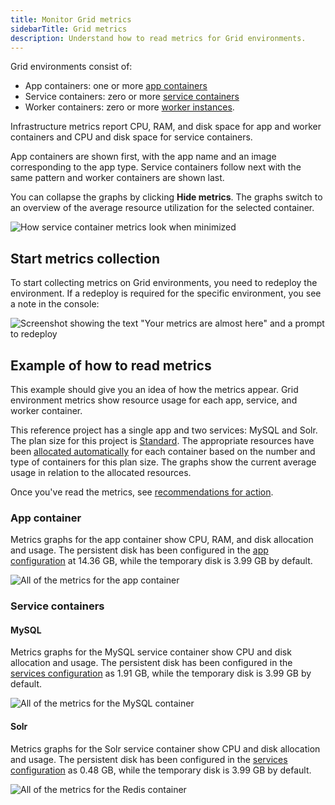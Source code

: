 ```yaml
---
title: Monitor Grid metrics
sidebarTitle: Grid metrics
description: Understand how to read metrics for Grid environments.
---
```


Grid environments consist of:

* App containers: one or more [app containers](../../configuration/app/_index.md)
* Service containers: zero or more [service containers](../../configuration/services/_index.md)
* Worker containers: zero or more [worker instances](../../configuration/app/app-reference.md#workers).

Infrastructure metrics report CPU, RAM, and disk space for app and worker containers
and CPU and disk space for service containers.

App containers are shown first, with the app name and an image corresponding to the app type.
Service containers follow next with the same pattern and worker containers are shown last.

You can collapse the graphs by clicking **Hide metrics**.
The graphs switch to an overview of the average resource utilization for the selected container.

![How service container metrics look when minimized](/images/metrics/service-container-minimized.png "0.65")

## Start metrics collection

To start collecting metrics on Grid environments, you need to redeploy the environment.
If a redeploy is required for the specific environment, you see a note in the console:

![Screenshot showing the text "Your metrics are almost here" and a prompt to redeploy](/images/metrics/metrics-redeploy-prompt.png "0.3")

## Example of how to read metrics

This example should give you an idea of how the metrics appear.
Grid environment metrics show resource usage for each app, service, and worker container.

This reference project has a single app and two services: MySQL and Solr.
The plan size for this project is [Standard](https://platform.sh/pricing/).
The appropriate resources have been [allocated automatically](../../configuration/app/app-reference.md#sizes) for each container
based on the number and type of containers for this plan size.
The graphs show the current average usage in relation to the allocated resources.

Once you've read the metrics, see [recommendations for action](./_index.md#grid-environments).

### App container

Metrics graphs for the app container show CPU, RAM, and disk allocation and usage.
The persistent disk has been configured in the [app configuration](../../configuration/app/app-reference.md#top-level-properties)
at 14.36&nbsp;GB, while the temporary disk is 3.99&nbsp;GB by default.

![All of the metrics for the app container](/images/metrics/app-container.png)

### Service containers

#### MySQL

Metrics graphs for the MySQL service container show CPU and disk allocation and usage.
The persistent disk has been configured in the [services configuration](../../configuration/services/_index.md) as 1.91&nbsp;GB,
while the temporary disk is 3.99&nbsp;GB by default.

![All of the metrics for the MySQL container](/images/metrics/mysql-container.png)

#### Solr

Metrics graphs for the Solr service container show CPU and disk allocation and usage.
The persistent disk has been configured in the [services configuration](../../configuration/services/_index.md) as 0.48&nbsp;GB,
while the temporary disk is 3.99&nbsp;GB by default.

![All of the metrics for the Redis container](/images/metrics/redis-container.png)
